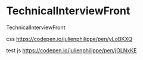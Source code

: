 # TechnicalInterviewFront
TechnicalInterviewFront

css 
https://codepen.io/julienphilippe/pen/yLoBKXQ


test js
https://codepen.io/julienphilippe/pen/jOLNxKE
